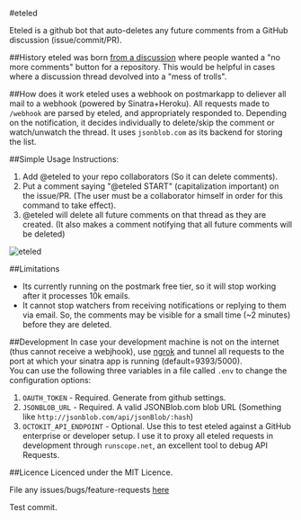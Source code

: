 #eteled

Eteled is a github bot that auto-deletes any future comments from a GitHub discussion (issue/commit/PR).

##History
eteled was born [from a discussion](https://github.com/isaacs/github/issues/38) where people wanted a "no more comments" button for a repository. This would be helpful in cases where a discussion thread devolved into a "mess of trolls".

##How does it work
eteled uses a webhook on postmarkapp to deliever all mail to a webhook (powered by Sinatra+Heroku). All requests made to `/webhook` are parsed by eteled, and appropriately responded to. Depending on the notification, it decides individually to delete/skip the comment or watch/unwatch the thread. It uses `jsonblob.com` as its backend for storing the list.

##Simple Usage Instructions:

1. Add @eteled to your repo collaborators (So it can delete comments). 
2. Put a comment saying "@eteled START" (capitalization important) on the issue/PR. (The user must be a collaborator himself in order for this command to take effect).
3. @eteled will delete all future comments on that thread as they are created. (It also makes a comment notifying that all future comments will be deleted)

![eteled](https://f.cloud.github.com/assets/584253/1665353/385f6838-5c36-11e3-9e65-f226d56ad0bb.png)

##Limitations

- Its currently running on the postmark free tier, so it will stop working after it processes 10k emails. 
- It cannot stop watchers from receiving notifications or replying to them via email. So, the comments may be visible for a small time (~2 minutes) before they are deleted.

##Development
In case your development machine is not on the internet (thus cannot receive a webjhook), use [ngrok](https://ngrok.com/) and tunnel all requests to the
port at which your sinatra app is running (default=9393/5000).  
You can use the following three variables in a file called `.env` to
change the configuration options:

1. `OAUTH_TOKEN` - Required. Generate from github settings.
2. `JSONBLOB_URL` - Required. A valid JSONBlob.com blob URL (Something like `http://jsonblob.com/api/jsonBlob/:hash`)
3. `OCTOKIT_API_ENDPOINT` - Optional. Use this to test eteled against a GitHub enterprise or developer setup. I use it to proxy all eteled requests in development through `runscope.net`, an excellent tool to debug API Requests.

##Licence
Licenced under the MIT Licence.

File any issues/bugs/feature-requests [here](https://github.com/eteled/issues/issues/new)


Test commit.
